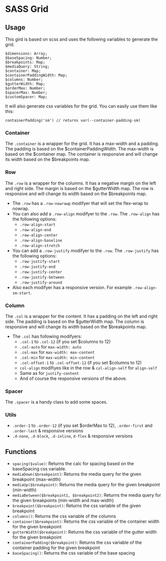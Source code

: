 # SASS Grid

## Usage
This gird is based on scss and uses the following variables to generate the grid.
```
$dimensions: Array;
$baseSpacing: Number;
$breakpoints: Map;
$mediaQuery: String;
$container: Map;
$containerPaddingWidth: Map;
$columns: Number;
$gutterWidth: Map;
$orderMax: Number;
$spacerMax: Number;
$customSpacer: Map;
```
It will also generate css variables for the grid. You can easily use them like this:
```
containerPadding('sm') // returns var(--container-padding-sm)
```
### Container
The ``.container`` is a wrapper for the grid. It has a max-width and a padding. The padding is based on the $containerPaddingWidth. The max-width is based on the $container map. The container is responsive and will change its width based on the $breakpoints map.

### Row
The ``.row`` is a wrapper for the columns. It has a negative margin on the left and right side. The margin is based on the $gutterWidth map. The row is responsive and will change its width based on the $breakpoints map.

* The ``.row`` has a ``.row-nowrawp`` modifyer that will set the flex-wrap to nowrap.
* You can also add a ``.row-align`` modifyer to the ``.row``. The ``.row-align`` has the following options:
  * ``.row-align-start``
  * ``.row-align-end``
  * ``.row-align-center``
  * ``.row-align-baseline``
  * ``.row-align-stretch``
* You can add a ``.row-justify`` modifyer to the ``.row``. The ``.row-justify`` has the following options:
  * ``.row-justify-start``
  * ``.row-justify-end``
  * ``.row-justify-center``
  * ``.row-justify-between``
  * ``.row-justify-around``
* Also each modifyer has a responsive version. For example ``.row-align-sm-start``.

### Column
The ``.col`` is a wrapper for the content. It has a padding on the left and right side. The padding is based on the $gutterWidth map. The column is responsive and will change its width based on the $breakpoints map.

* The ``.col`` has following modifyers:
  * ``.col-1`` to ``.col-12`` (if you set $columns to 12)
  * ``.col-auto`` for ``max-width: auto``
  * ``.col-max`` for ``max-width: max-content``
  * ``.col-min`` for ``max-width: min-content``
  * ``.col-offset-1`` to ``.col-offset-12`` (if you set $columns to 12)
  * ``col-align`` modifiyes like in the row & ``col-align-self`` for ``align-self``
  * Same as for ``justify-content``
  * And of course the responsive versions of the above.

### Spacer
The ``.spacer`` is a handy class to add some spaces.

### Utils
* ``.order-1`` to ``.order-12`` (if you set $orderMax to 12), ``.order-first`` and ``.order-last`` & responsive versions
* ``.d-none``, ``.d-block``, ``.d-inline``, ``d-flex`` & responsive versions

## Functions
* ``spacing($value)``: Returns the calc for spacing based on the baseSpacing css variable.
* ``mediaDown($breakpoint)``: Returns the media query for the given breakpoint (max-width)
* ``mediaUp($breakpoint)``: Returns the media query for the given breakpoint (min-width)
* ``mediaBetween($breakpoint1, $breakpoint2)``: Returns the media query for the given breakpoints (min-width and max-width)
* ``breakpoint($breakpoint)``: Returns the css variable of the given breakpoint
* ``columns()``: Returns the css variable of the columns
* ``container($breakpoint)``: Returns the css variable of the container width for the given breakpoint
* ``gutterWidth($breakpoint)``: Returns the css variable of the gutter width for the given breakpoint
* ``containerPadding($breakpoint)``: Returns the css variable of the container padding for the given breakpoint
* ``baseSpacing()``: Returns the css variable of the base spacing
